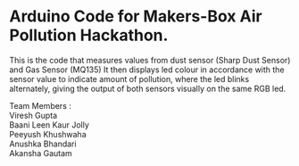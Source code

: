 # Arduino Code for Makers-Box Air Pollution Hackathon.
This is the code that measures values from dust sensor (Sharp Dust Sensor) and Gas Sensor (MQ135)
It then displays led colour in accordance with the sensor value to indicate amount of pollution, where the led blinks alternately, giving the output of both sensors visually on the same RGB led.

Team Members : <br/>
Viresh Gupta<br/>
Baani Leen Kaur Jolly<br/>
Peeyush Khushwaha<br/>
Anushka Bhandari<br/>
Akansha Gautam<br/>
